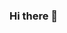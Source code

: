 ### Hi there 👋

<!--
**Xneutral/Xneutral** is a ✨ _special_ ✨ repository because its `README.md` (this file) appears on your GitHub profile.

Here are some ideas to get you started:

- 🔭 I’m currently working on Android
- 🌱 I’m currently learning Kotlin
- 👯 I’m looking to collaborate on ...
- 🤔 I’m looking for help with ...
- ⚡ Fun fact: Meme Reactor
[![Typing SVG](https://readme-typing-svg.demolab.com/?lines=Hi+I+am+Rashid+Bilal+but+you+can+call+me+X+Neutral)](https://git.io/typing-svg)
